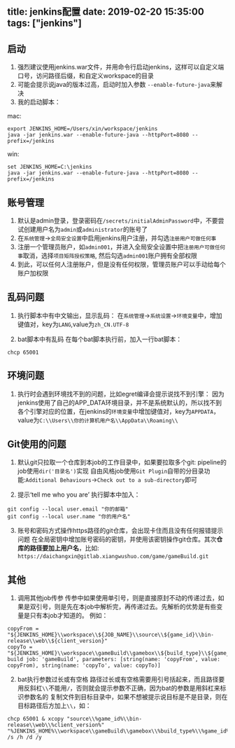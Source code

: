 title: jenkins配置
date: 2019-02-20 15:35:00
tags: ["jenkins"]
---

## 启动
1. 强烈建议使用jenkins.war文件，并用命令行启动jenkins，这样可以自定义端口号，访问路径后缀，和自定义workspace的目录
2. 可能会提示说java的版本过高，启动时加入参数 `--enable-future-java`来解决
3. 我的启动脚本：

mac:
```
export JENKINS_HOME=/Users/xin/workspace/jenkins
java -jar jenkins.war --enable-future-java --httpPort=8080 --prefix=/jenkins
```
win:
```
set JENKINS_HOME=C:\jenkins
java -jar jenkins.war --enable-future-java --httpPort=8080 --prefix=/jenkins
```

## 账号管理
1. 默认是admin登录，登录密码在`/secrets/initialAdminPassword`中，不要尝试创建用户名为`admin`或`administrator`的账号了
2. 在`系统管理`->`全局安全设置`中启用jenkins用户注册，并勾选`注册用户可做任何事`
3. 注册一个管理员账户，如`admin001`，并进入全局安全设置中把`注册用户可做任何事`取消，选择`项目矩阵授权策略`, 然后勾选`admin001`账户拥有全部权限
4. 到此，可以任何人注册账户，但是没有任何权限，管理员账户可以手动给每个账户加权限


## 乱码问题
1. 执行脚本中有中文输出，显示乱码：
在`系统管理`->`系统设置`->`环境变量`中，增加键值对，key为`LANG`,value为`zh_CN.UTF-8`

2. bat脚本中有乱码
在每个bat脚本执行前，加入一行bat脚本：

`chcp 65001`

## 环境问题
1. 执行时会遇到环境找不到的问题，比如egret编译会提示说找不到引擎：
因为jenkins使用了自己的APP_DATA环境目录，并不是系统默认的，所以找不到各个引擎对应的位置，在jenkins的`环境变量`中增加键值对，key为`APPDATA`，value为`C:\\Users\\你的计算机用户名\\AppData\\Roaming\\`

## Git使用的问题
1. 默认git只拉取一个仓库到本job的工作目录中，如果要拉取多个git:
pipeline的job使用`dir('目录名')`实现
自由风格job使用`Git Plugin`自带的分目录功能:`Additional Behaviours`->`Check out to a sub-directory`即可

2. 提示‘tell me who you are’
执行脚本中加入：
```
git config --local user.email "你的邮箱"
git config --local user.name "你的用户名"
```

3. 账号和密码方式操作https路径的git仓库，会出现卡住而且没有任何报错提示问题
在全局密钥中增加账号密码的密钥，并使用该密钥操作git仓库。其次**仓库的路径要加上用户名**，比如: `https://daichangxin@gitlab.xiangwushuo.com/game/gameBuild.git`

## 其他
1. 调用其他job传参
传参中如果使用单引号，则是直接原封不动的传递过去，如果是双引号，则是先在本job中解析完，再传递过去。先解析的优势是有些变量是只有本job才知道的。
例如：
```
copyFrom = "${JENKINS_HOME}\\workspace\\${JOB_NAME}\\source\\${game_id}\\bin-release\\web\\${client_version}"
copyTo = "${JENKINS_HOME}\\workspace\\gameBuild\\gamebox\\${build_type}\\${game_id}\\"
build job: 'gameBuild', parameters: [string(name: 'copyFrom', value: copyFrom), string(name: 'copyTo', value: copyTo)]
```
2. bat执行参数过长或有空格
路径过长或有空格需要用引号括起来，而且路径要用反斜杠`\\`不能用`/`，否则就会提示参数不正确，因为bat的参数是用斜杠来标识参数名的
复制文件到目标目录中，如果不想被提示说目标是不是目录，则在目标路径后方加上`\\`，如：
```
chcp 65001 & xcopy "source\\%game_id%\\bin-release\\web\\%client_version%" "%JENKINS_HOME%\\workspace\\gameBuild\\gamebox\\%build_type%\\%game_id%\\" /s /h /d /y
```
